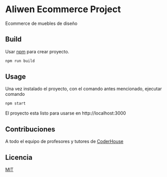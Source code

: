 # Aliwen Ecommerce Project

Ecommerce de muebles de diseño

## Build

Usar [npm](https://npm.com/) para crear proyecto.

```bash
npm run build
```

## Usage

Una vez instalado el proyecto, con el comando antes mencionado, ejecutar comando 
```bash
npm start
```
El proyecto esta listo para usarse en http://localhost:3000

## Contribuciones
A todo el equipo de profesores y tutores de [CoderHouse](https://coderhouse.com.ar)
## Licencia
[MIT](https://choosealicense.com/licenses/mit/)
